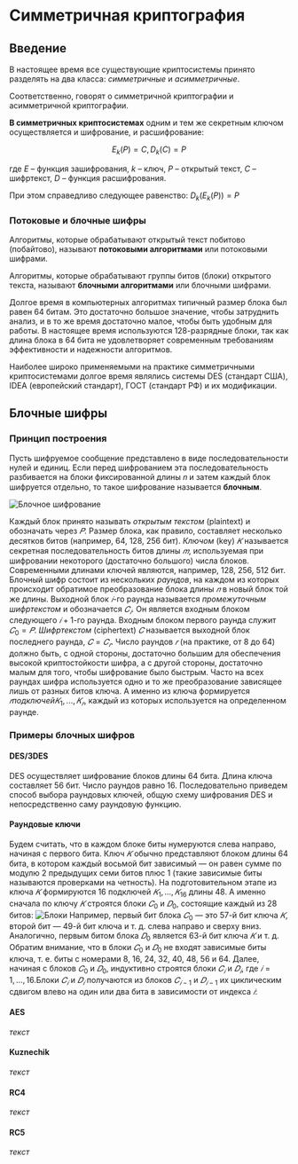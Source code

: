 # Симметричная криптография

## Введение

В настоящее время все существующие криптосистемы принято разделять на два класса: _симметричные_ и _асимметричные_.

Соответственно, говорят о симметричной криптографии и асимметричной криптографии.

__В симметричных криптосистемах__ одним и тем же секретным ключом осуществляется и шифрование, и расшифрование:

$$E_k(P) = C,
D_k(C) = P$$

где $Е$ – функция зашифрования, $k$ – ключ, $P$ – открытый текст, $С$ – шифртекст,
$D$ – функция расшифрования.

При этом справедливо следующее равенство:
$D_k(E_k(P)) = P$

### Потоковые и блочные шифры

Алгоритмы, которые обрабатывают открытый текст побитово (побайтово), называют __потоковыми алгоритмами__ или потоковыми шифрами.

Алгоритмы, которые обрабатывают группы битов (блоки) открытого текста, называют __блочными алгоритмами__ или блочными шифрами.

Долгое время в компьютерных алгоритмах типичный размер блока был равен 64 битам. Это достаточно большое значение, чтобы затруднить анализ, и в то же время достаточно малое, чтобы быть удобным для работы. В настоящее время используются 128-разрядные блоки, так как длина блока в 64 бита не удовлетворяет современным требованиям эффективности и надежности алгоритмов.

Наиболее широко применяемыми на практике симметричными криптосистемами долгое время являлись системы DES (стандарт США), IDEA (европейский стандарт), ГОСТ (стандарт РФ) и их модификации.

## Блочные шифры

### Принцип построения

Пусть шифруемое сообщение представлено в виде последовательности нулей и единиц. Если перед шифрованием эта последовательность
разбивается на блоки фиксированной длины 𝑛 и затем каждый блок
шифруется отдельно, то такое шифрование называется __блочным__.

![Блочное шифрование](images/image.png)

Каждый блок принято называть _открытым текстом_ (plaintext) и обозначать через $𝑃$. Размер блока, как правило, составляет несколько десятков битов (например, 64, 128, 256 бит). _Ключом_ (key) $𝐾$ называется секретная последовательность битов длины $𝑚$, используемая при шифровании некоторого (достаточно большого) числа блоков. Современными длинами ключей являются, например, 128, 256, 512 бит. Блочный шифр состоит из нескольких _раундов_, на каждом из которых происходит обратимое преобразование блока длины $𝑛$ в новый блок той же длины. Выходной блок $𝑖$-го раунда называется _промежуточным шифртекстом_ и обозначается $𝐶_𝑖$. Он является входным блоком следующего $𝑖 + 1$-го раунда. Входным блоком первого раунда служит $𝐶_0 = 𝑃$. _Шифртекстом_ (ciphertext) $𝐶$ называется выходной блок последнего раунда, $𝐶 = 𝐶_𝑟$. Число раундов $𝑟$ (на практике, от 8 до 64) должно быть, с одной стороны, достаточно большим для обеспечения высокой криптостойкости шифра, а с другой стороны, достаточно малым для того, чтобы шифрование было быстрым. Часто на всех раундах шифра используется одно и то же преобразование зависящее лишь от разных битов ключа. А именно из ключа формируется $𝑟$_подключей_$𝐾_1, . . . , 𝐾_𝑟$, каждый из которых используется на
определенном раунде.

### Примеры блочных шифров

#### DES/3DES

DES осуществляет шифрование блоков длины 64 бита. Длина ключа составляет 56 бит. Число раундов равно 16. Последовательно приведем способ выбора раундовых ключей, общую схему шифрования DES и непосредственно саму раундовую функцию.

#### Раундовые ключи

Будем считать, что в каждом блоке биты нумеруются слева направо, начиная с первого бита. Ключ $𝐾$ обычно представляют блоком длины 64 бита, в котором каждый восьмой бит зависимый — он равен сумме по модулю 2 предыдущих семи битов плюс 1 (такие зависимые биты называются проверками на четность). На подготовительном этапе из ключа $𝐾$ формируются 16 подключей $𝐾_1, . . . , 𝐾_{16}$ длины 48. А именно сначала по ключу $𝐾$ строятся блоки $𝐶_0$ и $𝐷_0$, состоящие каждый из 28 битов:
![Блоки](images/blocks.png)
Например, первый бит блока $𝐶_0$ — это 57-й бит ключа $𝐾$, второй бит — 49-й бит ключа и т. д. слева направо и сверху вниз. Аналогично, первым битом блока $𝐷_0$ является 63-й бит ключа $𝐾$ и т. д. Обратим внимание, что в блоки $𝐶_0$ и $𝐷_0$ не входят зависимые биты ключа, т. е. биты с номерами 8, 16, 24, 32, 40, 48, 56 и 64. Далее, начиная с блоков $𝐶_0$ и $𝐷_0$, индуктивно строятся блоки $𝐶_𝑖$ и $𝐷_𝑖$, где $𝑖 = 1,...,16$.Блоки $𝐶_𝑖$ и $𝐷_𝑖$ получаются из блоков $𝐶_{𝑖−1}$ и $𝐷_{𝑖−1}$ их циклическим сдвигом влево на один или два бита в зависимости от индекса $𝑖$:

#### AES

_текст_

#### Kuznechik

_текст_

#### RC4

_текст_

#### RC5

_текст_

